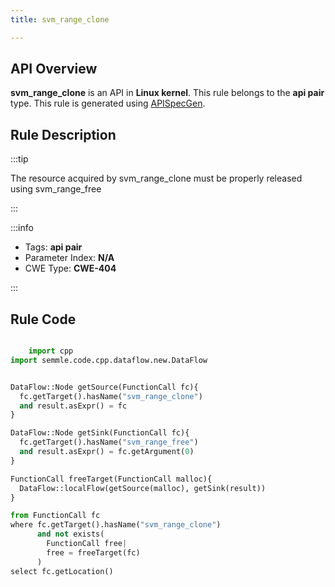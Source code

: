 ```yaml
---
title: svm_range_clone

---
```



## API Overview
**svm_range_clone** is an API in **Linux kernel**. This rule belongs to the **api pair** type. This rule is generated using [APISpecGen](../../tools/APISpecGen).
## Rule Description

:::tip

The resource acquired by svm_range_clone must be properly released using svm_range_free

:::

:::info

- Tags: **api pair**
- Parameter Index: **N/A**
- CWE Type: **CWE-404**

:::

## Rule Code
```python

    import cpp
import semmle.code.cpp.dataflow.new.DataFlow


DataFlow::Node getSource(FunctionCall fc){
  fc.getTarget().hasName("svm_range_clone")
  and result.asExpr() = fc
}

DataFlow::Node getSink(FunctionCall fc){
  fc.getTarget().hasName("svm_range_free")
  and result.asExpr() = fc.getArgument(0)
}

FunctionCall freeTarget(FunctionCall malloc){
  DataFlow::localFlow(getSource(malloc), getSink(result))
}

from FunctionCall fc
where fc.getTarget().hasName("svm_range_clone")
      and not exists(
        FunctionCall free| 
        free = freeTarget(fc)
      )
select fc.getLocation()

    
```